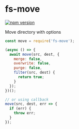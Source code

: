 # fs-move

[![npm version](https://badge.fury.io/js/fs-move.svg)](https://badge.fury.io/js/fs-move)

Move directory with options

```js
const move = require('fs-move');

(async () => {
  await move(src, dest, {
    merge: false,
    overwrite: false,
    purge: false,
    filter(src, dest) {
      return true;
    }
  });
})();

// or using callback
move(src, dest, err => {
  if (err) {
    throw err;
  }
});
```

